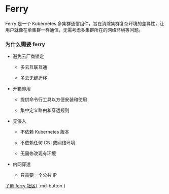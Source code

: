# Ferry

Ferry 是一个 Kubernetes 多集群通信组件，旨在消除集群复杂环境的差异性，让用户就像在单集群一样通信，无需考虑多集群所在的网络环境等问题。

### 为什么需要 ferry

- 避免云厂商锁定

    - 多云互联互通

    - 多云无缝迁移

- 开箱即用

    - 提供命令行工具以方便安装和使用

    - 集中定义路由和穿透规则

- 无侵入

    - 不依赖 Kubernetes 版本

    - 不依赖任何 CNI 或网络环境
    
    - 无需修改现有环境

- 内网穿透

    - 只需要一个公共 IP

[了解 ferry 社区](https://github.com/ferryproxy/ferry){ .md-button }
